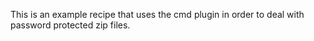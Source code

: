 This is an example recipe that uses the cmd plugin in order to deal with password protected zip files.